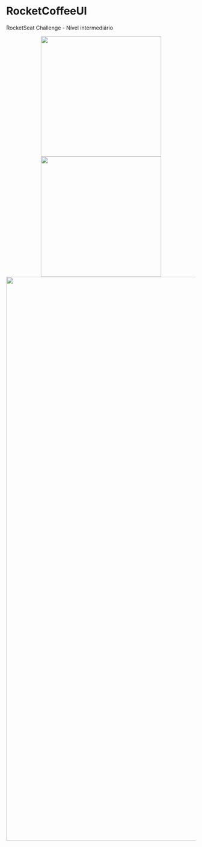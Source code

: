 # RocketCoffeeUI
RocketSeat Challenge - Nível intermediário




<div align="center">
<img src="https://github.com/WDYitz/RocketCoffeeUI/assets/112505107/c5620a81-da97-45ea-8804-4cf4ab17e567" width="320px"/>
</div>
  
<div align="center">
<img src="https://github.com/WDYitz/RocketCoffeeUI/assets/112505107/6cfb1b2e-02e9-4019-95a0-eca98d260112" width="320px"/> 
</div>
  
<div align="center">
<img src="https://github.com/WDYitz/RocketCoffeeUI/assets/112505107/a2736972-d947-455a-9df6-1e0854b9a848" width="1500px"/>
</div>
